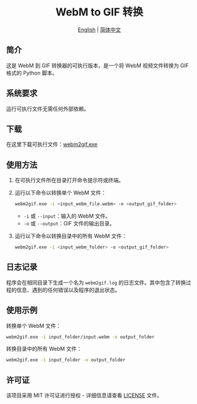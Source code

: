 <div align="center">

# WebM to GIF 转换
[English](link/to/README.md) | [简体中文](link/to/README_zh.md)

</div>

## 简介

这是 WebM 到 GIF 转换器的可执行版本，是一个将 WebM 视频文件转换为 GIF 格式的 Python 脚本。

## 系统要求

运行可执行文件无需任何外部依赖。

## 下载

在这里下载可执行文件：[webm2gif.exe](webm2gif.exe)

## 使用方法

1. 在可执行文件所在目录打开命令提示符或终端。

2. 运行以下命令以转换单个 WebM 文件：
   ```bash
   webm2gif.exe -i <input_webm_file.webm> -o <output_gif_folder>
   ```
   - `-i` 或 `--input`：输入的 WebM 文件。
   - `-o` 或 `--output`：GIF 文件的输出目录。

3. 运行以下命令以转换目录中的所有 WebM 文件：
   ```bash
   webm2gif.exe -i <input_webm_folder> -o <output_gif_folder>
   ```

## 日志记录

程序会在相同目录下生成一个名为 `webm2gif.log` 的日志文件。其中包含了转换过程的信息、遇到的任何错误以及程序的退出状态。

## 使用示例

转换单个 WebM 文件：
```bash
webm2gif.exe -i input_folder/input.webm -o output_folder
```

转换目录中的所有 WebM 文件：
```bash
webm2gif.exe -i input_folder -o output_folder
```

## 许可证

该项目采用 MIT 许可证进行授权 - 详细信息请查看 [LICENSE](LICENSE) 文件。

